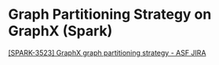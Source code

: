 # Graph Partitioning Strategy on GraphX (Spark)
[[SPARK-3523] GraphX graph partitioning strategy - ASF JIRA](https://issues.apache.org/jira/browse/SPARK-3523)
